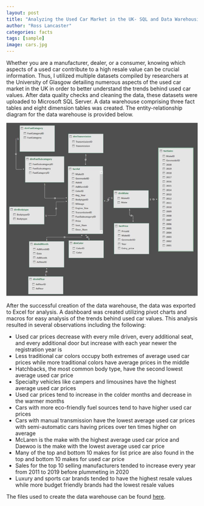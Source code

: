 ```yaml
---
layout: post
title: "Analyzing the Used Car Market in the UK- SQL and Data Warehousing "
author: "Ross Lancaster"
categories: facts
tags: [sample]
image: cars.jpg
---
```


Whether you are a manufacturer, dealer, or a consumer, knowing which aspects of a used car contribute to a high resale value can be crucial information. Thus, I utilized multiple datasets compiled by researchers at the University of Glasgow detailing numerous aspects of the used car market in the UK in order to better understand the trends behind used car values. After data quality checks and cleaning the data, these datasets were uploaded to Microsoft SQL Server. A data warehouse comprising three fact tables and eight dimension tables was created. The entity-relationship diagram for the data warehouse is provided below. 

![Entity Relationship Diagram](/assets/entity.JPG)

After the successful creation of the data warehouse, the data was exported to Excel for analysis. A dashboard was created utilizing pivot charts and macros for easy analysis of the trends behind used car values. This analysis resulted in several observations including the following:

* Used car prices decrease with every mile driven, every additional seat, and every additional door but increase with each year newer the registration year is
* Less traditional car colors occupy both extremes of average used car prices while more traditional colors have average prices in the middle
* Hatchbacks, the most common body type, have the second lowest average used car price
* Specialty vehicles like campers and limousines have the highest average used car prices
* Used car prices tend to increase in the colder months and decrease in the warmer months
* Cars with more eco-friendly fuel sources tend to have higher used car prices
* Cars with manual transmission have the lowest average used car prices with semi-automatic cars having prices over ten times higher on average
* McLaren is the make with the highest average used car price and Daewoo is the make with the lowest average used car price
* Many of the top and bottom 10 makes for list price are also found in the top and bottom 10 makes for used car price
* Sales for the top 10 selling manufacturers tended to increase every year from 2011 to 2019 before plummeting in 2020
* Luxury and sports car brands tended to have the highest resale values while more budget friendly brands had the lowest resale values

The files used to create the data warehouse can be found [here](https://github.com/rosslancaster1/Car-Data-Warehouse).
